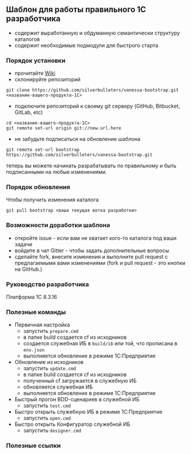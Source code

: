 ## Шаблон для работы правильного 1С разработчика

* содержит выработанную и обдуманную семантически структуру каталогов
* содержит необходимые подмодули для быстрого старта

### Порядок установки

* прочитайте [Wiki](https://github.com/silverbulleters/vanessa-bootstrap/wiki/%D0%A0%D0%B5%D0%BA%D0%BE%D0%BC%D0%B5%D0%BD%D0%B4%D0%B0%D1%86%D0%B8%D0%B8-%D0%BF%D1%80%D0%B0%D0%B2%D0%B8%D0%BB%D1%8C%D0%BD%D1%8B%D0%BC-%D1%80%D0%B0%D0%B7%D1%80%D0%B0%D0%B1%D0%BE%D1%82%D1%87%D0%B8%D0%BA%D0%B0%D0%BC-1%D0%A1)
* склонируйте репозиторий

```Shell
git clone https://github.com/silverbulleters/vanessa-bootstrap.git <название-вашего-продукта-1С>
```
* подключите репозиторий к своему git серверу (GitHub, Bitbucket, GitLab, etc)

```Shell
cd <название-вашего-продукта-1С>
git remote set-url origin git://new.url.here
```

* не забудьте подписаться на обновление шаблона

```
git remote set-url bootstrap https://github.com/silverbulleters/vanessa-bootstrap.git
```

теперь вы можете начинать разрабатывать по правильному и быть подписанными на любые изменениями.

### Порядок обновления

Чтобы получить изменения каталога

```Shell
git pull bootstrap <ваша текущая ветка разработки>
```

### Возможности доработки шаблона

* откройте issue - если вам не хватает кого-то каталога под ваши задачи
* войдите в чат Gitter - чтобы задать дополнительные вопросы
* сделайте fork, внесите изменения и выполните pull request с предлагаемыми вами изменениями (fork и pull request - это кнопки на GitHub.)

### Руководство разработчика

Платформа 1С 8.3.16

### Полезные команды

- Первичная настройка
  - запустить `prepare.cmd`
  - в папке build создается cf из исходников
  - создается служебная ИБ в `build/ib` или той, что прописана в `env.json`
  - выполняется обновление в режиме 1С:Предприятие
- Обновление из исходников
  - запустить `update.cmd`
  - в папке build создается cf из исходников
  - полученный cf загружается в служебную ИБ
  - обновляется служебная ИБ
  - выполняется обновление в режиме 1С:Предприятие
- Быстрый прогон BDD-сценариев в служебной ИБ
  - запустить `test.cmd`
- Быстро открыть служебную ИБ в режиме 1С:Предприятие
  - запустить `open.cmd`
- Быстро открыть Конфигуратор служебной ИБ
  - запустить `designer.cmd`

### Полезные ссылки
